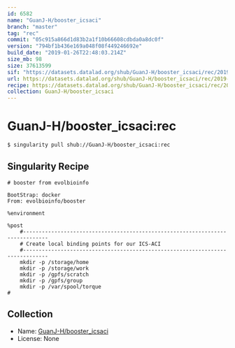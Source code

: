 ```yaml
---
id: 6582
name: "GuanJ-H/booster_icsaci"
branch: "master"
tag: "rec"
commit: "05c915a866d1d83b2a1f10b66608cdbda0a8dc0f"
version: "794bf1b436e169a048f08f449246692e"
build_date: "2019-01-26T22:48:03.214Z"
size_mb: 98
size: 37613599
sif: "https://datasets.datalad.org/shub/GuanJ-H/booster_icsaci/rec/2019-01-26-05c915a8-794bf1b4/794bf1b436e169a048f08f449246692e.simg"
url: https://datasets.datalad.org/shub/GuanJ-H/booster_icsaci/rec/2019-01-26-05c915a8-794bf1b4/
recipe: https://datasets.datalad.org/shub/GuanJ-H/booster_icsaci/rec/2019-01-26-05c915a8-794bf1b4/Singularity
collection: GuanJ-H/booster_icsaci
---
```


# GuanJ-H/booster_icsaci:rec

```bash
$ singularity pull shub://GuanJ-H/booster_icsaci:rec
```

## Singularity Recipe

```singularity
# booster from evolbioinfo

BootStrap: docker
From: evolbioinfo/booster

%environment

%post
    #------------------------------------------------------------------------------
    # Create local binding points for our ICS-ACI
    #------------------------------------------------------------------------------
    mkdir -p /storage/home
    mkdir -p /storage/work
    mkdir -p /gpfs/scratch
    mkdir -p /gpfs/group
    mkdir -p /var/spool/torque
#
```

## Collection

 - Name: [GuanJ-H/booster_icsaci](https://github.com/GuanJ-H/booster_icsaci)
 - License: None

